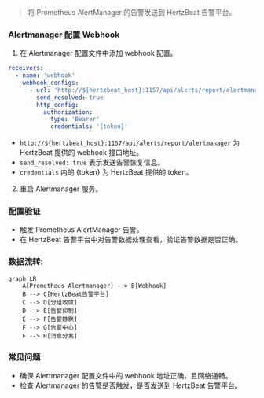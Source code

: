 > 将 Prometheus AlertManager 的告警发送到 HertzBeat 告警平台。 

### Alertmanager 配置 Webhook

1. 在 Alertmanager 配置文件中添加 webhook 配置。

```yaml
receivers:
  - name: 'webhook'
    webhook_configs:
      - url: 'http://${hertzbeat_host}:1157/api/alerts/report/alertmanager'
        send_resolved: true
        http_config:
          authorization: 
            type: 'Bearer'
            credentials: '{token}'
```

- `http://${hertzbeat_host}:1157/api/alerts/report/alertmanager` 为 HertzBeat 提供的 webhook 接口地址。
- `send_resolved: true` 表示发送告警恢复信息。
- `credentials` 内的 {token} 为 HertzBeat 提供的 token。

2. 重启 Alertmanager 服务。

### 配置验证

- 触发 Prometheus AlertManager 告警。
- 在 HertzBeat 告警平台中对告警数据处理查看，验证告警数据是否正确。

### 数据流转:

```mermaid
graph LR
    A[Prometheus Alertmanager] --> B[Webhook]
    B --> C[HertzBeat告警平台]
    C --> D[分组收敛]
    D --> E[告警抑制]
    E --> F[告警静默]
    F --> G[告警中心]
    F --> H[消息分发]
```

### 常见问题

- 确保 Alertmanager 配置文件中的 webhook 地址正确，且网络通畅。
- 检查 Alertmanager 的告警是否触发，是否发送到 HertzBeat 告警平台。
